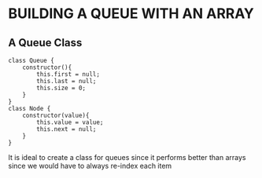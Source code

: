 # BUILDING A QUEUE WITH AN ARRAY

## A Queue Class
```
class Queue {
    constructor(){
        this.first = null;
        this.last = null;
        this.size = 0;
    }
}
class Node {
    constructor(value){
        this.value = value;
        this.next = null;
    }
}
```

It is ideal to create a class for queues since it performs better than arrays since we would have to always re-index each item